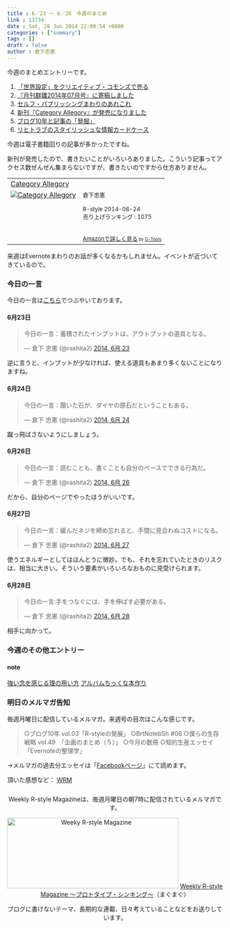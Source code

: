 ```yaml
---
title : 6／23 〜 6／28　今週のまとめ
link : 13734
date : Sat, 28 Jun 2014 22:00:54 +0000
categories : ["summary"]
tags : []
draft : false
author : 倉下忠憲
---
```


今週のまとめエントリーです。
 
<ol>
<li><a href="https://rashita.net/blog/?p=13658" target="_blank">「世界設定」をクリエイティブ・コモンズで売る</a></li>
<li><a href="https://rashita.net/blog/?p=13666" target="_blank">『月刊群雛2014年07月号』に寄稿しました</a></li>
<li><a href="https://rashita.net/blog/?p=13684" target="_blank">セルフ・パブリッシングまわりのあれこれ</a></li>
<li><a href="https://rashita.net/blog/?p=13702" target="_blank">新刊『Category Allegory』が発売になりました</a></li>
<li><a href="https://rashita.net/blog/?p=13723" target="_blank">ブログ10年と記事の「発掘」</a></li>
<li><a href="https://rashita.net/blog/?p=13727" target="_blank">リヒトラブのスタイリッシュな情報カードケース</a></li>
</ol>

今週は電子書籍回りの記事が多かったですね。

新刊が発売したので、書きたいことがいろいろありました。こういう記事ってアクセス数ぜんぜん集まらないですが、書きたいのですから仕方ありません。

<table  border="0" cellpadding="5"><tr><td colspan="2"><a href="http://www.amazon.co.jp/Category-Allegory-%E5%80%89%E4%B8%8B%E5%BF%A0%E6%86%B2-ebook/dp/B00L9UYH7W%3FSubscriptionId%3D15SMZCTB9V8NGR2TW082%26tag%3Drashita1000-22%26linkCode%3Dxm2%26camp%3D2025%26creative%3D165953%26creativeASIN%3DB00L9UYH7W" target="_blank">Category Allegory</a><img src="http://www.assoc-amazon.jp/e/ir?t=rashita1000-22&l=ur2&o=9" width="1" height="1" style="border: none;" alt="" /></td></tr><tr><td valign="top"><a href="http://www.amazon.co.jp/Category-Allegory-%E5%80%89%E4%B8%8B%E5%BF%A0%E6%86%B2-ebook/dp/B00L9UYH7W%3FSubscriptionId%3D15SMZCTB9V8NGR2TW082%26tag%3Drashita1000-22%26linkCode%3Dxm2%26camp%3D2025%26creative%3D165953%26creativeASIN%3DB00L9UYH7W" target="_blank"><img src="http://ecx.images-amazon.com/images/I/41Cht0Cn8mL._SL160_.jpg" border="0" alt="Category Allegory" /></a></td><td valign="top"><font size="-1">倉下忠憲 <br /><br />R-style  2014-06-24<br />売り上げランキング : 1075<br /><br /><br /><a href="http://www.amazon.co.jp/Category-Allegory-%E5%80%89%E4%B8%8B%E5%BF%A0%E6%86%B2-ebook/dp/B00L9UYH7W%3FSubscriptionId%3D15SMZCTB9V8NGR2TW082%26tag%3Drashita1000-22%26linkCode%3Dxm2%26camp%3D2025%26creative%3D165953%26creativeASIN%3DB00L9UYH7W" target="_blank">Amazonで詳しく見る</a></font><font size="-2"> by <a href="http://www.goodpic.com/mt/aws/index.html" >G-Tools</a></font></td></tr></table>


来週はEvernoteまわりのお話が多くなるかもしれません。イベントが近づいてきているので。

<h3>今日の一言</h3>
今日の一言は<a href="http://twitter.com/rashita2 ">こちら</a>でつぶやいております。

<h4>6月23日</h4>

<blockquote class="twitter-tweet" lang="ja"><p>今日の一言：蓄積されたインプットは、アウトプットの道具となる。</p>&mdash; 倉下 忠憲 (@rashita2) <a href="https://twitter.com/rashita2/statuses/481083550817456129">2014, 6月 23</a></blockquote>
<script async src="//platform.twitter.com/widgets.js" charset="utf-8"></script>

逆に言うと、インプットが少なければ、使える道具もあまり多くないことになりますね。

<h4>6月24日</h4>

<blockquote class="twitter-tweet" lang="ja"><p>今日の一言：躓いた石が、ダイヤの原石だということもある。</p>&mdash; 倉下 忠憲 (@rashita2) <a href="https://twitter.com/rashita2/statuses/481425948554690561">2014, 6月 24</a></blockquote>
<script async src="//platform.twitter.com/widgets.js" charset="utf-8"></script>

蹴っ飛ばさないようにしましょう。

<h4>6月26日</h4>

<blockquote class="twitter-tweet" lang="ja"><p>今日の一言：読むことも、書くことも自分のペースでできる行為だ。</p>&mdash; 倉下 忠憲 (@rashita2) <a href="https://twitter.com/rashita2/statuses/482166289683603456">2014, 6月 26</a></blockquote>
<script async src="//platform.twitter.com/widgets.js" charset="utf-8"></script>

だから、自分のページでやったほうがいいです。

<h4>6月27日</h4>

<blockquote class="twitter-tweet" lang="ja"><p>今日の一言：緩んだネジを締め忘れると、手間に見合わぬコストになる。</p>&mdash; 倉下 忠憲 (@rashita2) <a href="https://twitter.com/rashita2/statuses/482525904585773056">2014, 6月 27</a></blockquote>
<script async src="//platform.twitter.com/widgets.js" charset="utf-8"></script>

使うエネルギーとしてはほんとうに微妙。でも、それを忘れていたときのリスクは、相当に大きい。そういう要素がいろいろなおものに見受けられます。

<h4>6月28日</h4>

<blockquote class="twitter-tweet" lang="ja"><p>今日の一言:手をつなぐには、手を伸ばす必要がある。</p>&mdash; 倉下 忠憲 (@rashita2) <a href="https://twitter.com/rashita2/statuses/482710855851585536">2014, 6月 28</a></blockquote>
<script async src="//platform.twitter.com/widgets.js" charset="utf-8"></script>

相手に向かって。

<h3>今週のその他エントリー</h3>

<H4>note</H4>

<a href="https://note.mu/rashita/n/n0db9d2ca6de9" target="_blank">強い念を感じる理の用い方</a>
<a href="https://note.mu/rashita/n/n8d29aacde2de" target="_blank">アルバムちっくな本作り</a>

<h3>明日のメルマガ告知</h3>
毎週月曜日に配信しているメルマガ。来週号の目次はこんな感じです。
<blockquote>
○ブログ10年 vol.03「R-styleの発展」
○BrtNotebSh #08
○僕らの生存戦略 vol.49　「企画のまとめ（５）」
○今月の数冊
○知的生産エッセイ　「Evernoteの整理学」
</blockquote>
→メルマガの過去分エッセイは「<a href="http://www.facebook.com/home.php#!/rashitaportal">Facebookページ</a>」にて読めます。

頂いた感想など：
<a class="twitter-timeline"  href="https://twitter.com/rashita2/timelines/427262290753097729"  data-widget-id="427265271171010561">WRM</a>
    <script>!function(d,s,id){var js,fjs=d.getElementsByTagName(s)[0],p=/^http:/.test(d.location)?'http':'https';if(!d.getElementById(id)){js=d.createElement(s);js.id=id;js.src=p+"://platform.twitter.com/widgets.js";fjs.parentNode.insertBefore(js,fjs);}}(document,"script","twitter-wjs");</script>


<div style="text-align:center;margin-top:25px;">
Weekly R-style Magazineは、毎週月曜日の朝7時に配信されているメルマガです。

<a href="http://www.mag2.com/m/0001185133.html" target="_blank"><img src="https://rashita.net/blog/wp-content/uploads/2010/09/mmbanner.jpg" alt="Weeky R-style Magazine" width="400" height="165" class="alignnone size-full wp-image-12201" /></a>
<a href="http://www.mag2.com/m/0001185133.html" target="_blank">Weekly R-style Magazine ～プロトタイプ・シンキング～</a>（まぐまぐ）

ブログに書けないテーマ、長期的な連載、日々考えていることなどをお送りしています。
</div> 
